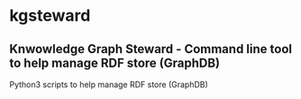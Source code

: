 # kgsteward
## Knwowledge Graph Steward - Command line tool to help manage RDF store (GraphDB)

Python3 scripts to help manage RDF store (GraphDB)
